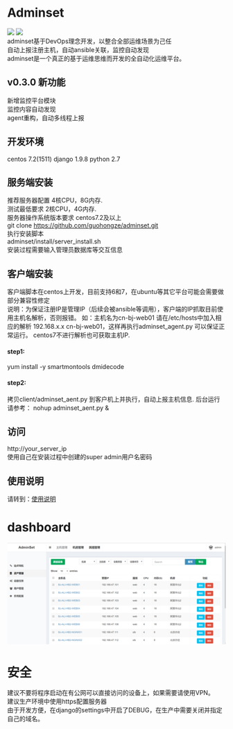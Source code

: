 # Adminset
<img src="https://travis-ci.org/guohongze/adminset.svg?branch=master"></img> 
<img src="https://img.shields.io/hexpm/l/plug.svg"></img>
<br>
adminset基于DevOps理念开发，以整合全部运维场景为己任<br>
自动上报注册主机，自动ansible关联，监控自动发现<br>
adminset是一个真正的基于运维思维而开发的全自动化运维平台。<br>

## v0.3.0 新功能
新增监控平台模块<br>
监控内容自动发现<br>
agent重构，自动多线程上报<br>

## 开发环境
centos 7.2(1511) django 1.9.8 python 2.7<br>

## 服务端安装
推荐服务器配置 4核CPU，8G内存.<br>
测试最低要求 2核CPU，4G内存.<br>
服务器操作系统版本要求 centos7.2及以上<br>
git clone https://github.com/guohongze/adminset.git<br>
执行安装脚本<br>
adminset/install/server_install.sh<br>
安装过程需要输入管理员数据库等交互信息<br>


## 客户端安装
客户端脚本在centos上开发，目前支持6和7，在ubuntu等其它平台可能会需要做部分兼容性修定<br>
说明：为保证注册IP是管理IP（后续会被ansible等调用），客户端的IP抓取目前使用主机名解析，否则报错。 如：主机名为cn-bj-web01 请在/etc/hosts中加入相应的解析 192.168.x.x cn-bj-web01，这样再执行adminset_agent.py 可以保证正常运行。 centos7不进行解析也可获取主机IP.
#### step1:
yum install -y smartmontools dmidecode
#### step2:
拷贝client/adminset_aent.py 到客户机上并执行，自动上报主机信息.
后台运行请参考：
nohup adminset_aent.py &

## 访问
http://your_server_ip<br>
使用自己在安装过程中创建的super admin用户名密码

## 使用说明
请转到：<a href="https://github.com/guohongze/adminset/blob/master/docs/Manual.txt">使用说明</a>
# dashboard
<img src="https://github.com/guohongze/adminset/blob/master/static/dist/img/asset.png"></img>
# 安全
建议不要将程序启动在有公网可以直接访问的设备上，如果需要请使用VPN。<br>
建议生产环境中使用https配置服务器<br>
由于开发方便，在django的settings中开启了DEBUG，在生产中需要关闭并指定自己的域名。



